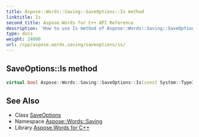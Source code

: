```yaml
---
title: Aspose::Words::Saving::SaveOptions::Is method
linktitle: Is
second_title: Aspose.Words for C++ API Reference
description: 'How to use Is method of Aspose::Words::Saving::SaveOptions class in C++.'
type: docs
weight: 24000
url: /cpp/aspose.words.saving/saveoptions/is/
---
```

## SaveOptions::Is method




```cpp
virtual bool Aspose::Words::Saving::SaveOptions::Is(const System::TypeInfo &target) const override
```

## See Also

* Class [SaveOptions](../)
* Namespace [Aspose::Words::Saving](../../)
* Library [Aspose.Words for C++](../../../)

